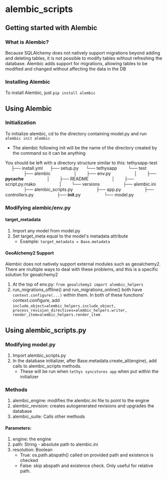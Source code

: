 # alembic_scripts
## Getting started with Alembic
### What is Alembic?
Because SQLAlchemy does not natively support migrations beyond adding and deleting tables, it is not possible to modify tables without refreshing the database. Alembic adds support for migrations, allowing tables to be modified and changed without affecting the data in the DB

### Installing Alembic
To install Alembic, just `pip install alembic`

## Using Alembic
### Initialization
To initialize alembic, cd to the directory containing model.py and run `alembic init alembic`
* The alembic following init will be the name of the directory created by the command so it can be anything

You should be left with a directory structure similar to this:
tethysapp-test
&nbsp;&nbsp;&nbsp;&nbsp;&nbsp;├── install.yml
&nbsp;&nbsp;&nbsp;&nbsp;&nbsp;├── setup.py
&nbsp;&nbsp;&nbsp;&nbsp;&nbsp;└── tethysapp
    &nbsp;&nbsp;&nbsp;&nbsp;&nbsp;└── test
        &nbsp;&nbsp;&nbsp;&nbsp;&nbsp;&nbsp;&nbsp;&nbsp;&nbsp;&nbsp;&nbsp;&nbsp;&nbsp;&nbsp;&nbsp;├── alembic
        &nbsp;&nbsp;&nbsp;&nbsp;&nbsp;&nbsp;&nbsp;&nbsp;&nbsp;&nbsp;&nbsp;&nbsp;&nbsp;&nbsp;&nbsp;│   &nbsp;&nbsp;&nbsp;&nbsp;&nbsp;├── env.py
        &nbsp;&nbsp;&nbsp;&nbsp;&nbsp;&nbsp;&nbsp;&nbsp;&nbsp;&nbsp;&nbsp;&nbsp;&nbsp;&nbsp;&nbsp;│   &nbsp;&nbsp;&nbsp;&nbsp;&nbsp;├── __pycache__
        &nbsp;&nbsp;&nbsp;&nbsp;&nbsp;&nbsp;&nbsp;&nbsp;&nbsp;&nbsp;&nbsp;&nbsp;&nbsp;&nbsp;&nbsp;│   &nbsp;&nbsp;&nbsp;&nbsp;&nbsp;├── README
        &nbsp;&nbsp;&nbsp;&nbsp;&nbsp;&nbsp;&nbsp;&nbsp;&nbsp;&nbsp;&nbsp;&nbsp;&nbsp;&nbsp;&nbsp;│   &nbsp;&nbsp;&nbsp;&nbsp;&nbsp;├── script.py.mako
        &nbsp;&nbsp;&nbsp;&nbsp;&nbsp;&nbsp;&nbsp;&nbsp;&nbsp;&nbsp;&nbsp;&nbsp;&nbsp;&nbsp;&nbsp;│   &nbsp;&nbsp;&nbsp;&nbsp;&nbsp;└── versions
        &nbsp;&nbsp;&nbsp;&nbsp;&nbsp;&nbsp;&nbsp;&nbsp;&nbsp;&nbsp;&nbsp;&nbsp;&nbsp;&nbsp;&nbsp;├── alembic.ini
        &nbsp;&nbsp;&nbsp;&nbsp;&nbsp;&nbsp;&nbsp;&nbsp;&nbsp;&nbsp;&nbsp;&nbsp;&nbsp;&nbsp;&nbsp;├── alembic_scripts.py
        &nbsp;&nbsp;&nbsp;&nbsp;&nbsp;&nbsp;&nbsp;&nbsp;&nbsp;&nbsp;&nbsp;&nbsp;&nbsp;&nbsp;&nbsp;├── app.py
        &nbsp;&nbsp;&nbsp;&nbsp;&nbsp;&nbsp;&nbsp;&nbsp;&nbsp;&nbsp;&nbsp;&nbsp;&nbsp;&nbsp;&nbsp;├── controllers.py
        &nbsp;&nbsp;&nbsp;&nbsp;&nbsp;&nbsp;&nbsp;&nbsp;&nbsp;&nbsp;&nbsp;&nbsp;&nbsp;&nbsp;&nbsp;├── __init__.py
        &nbsp;&nbsp;&nbsp;&nbsp;&nbsp;&nbsp;&nbsp;&nbsp;&nbsp;&nbsp;&nbsp;&nbsp;&nbsp;&nbsp;&nbsp;└── model.py

### Modifying alembic/env.py

#### target_metadata
1. Import any model from model.py
2. Set target_meta equal to the model's metadata attribute
    * Example: `target_metadata = Base.metadata`

#### GeoAlchemy2 Support
Alembic does not natively support external modules such as geoalchemy2. There are multiple ways to deal with these problems, and this is a specific solution for geoalchemy2
1. At the top of env.py: `from geoalchemy2 import alembic_helpers`
2. run_migrations_offline() and run_migrations_online() both have `context.configure(...)` within them. In both of these functions' context.configure, add `include_object=alembic_helpers.include_object, process_revision_directives=alembic_helpers.writer, render_item=alembic_helpers.render_item`

## Using alembic_scripts.py
### Modifying model.py
1. Import alembic_scripts.py
2. In the database initializer, after Base.metadata.create_all(engine), add calls to alembic_scripts methods.
    * These will be run when `tethys syncstores app` when put within the initializer
### Methods
1. alembic_engine: modifies the alembic.ini file to point to the engine
2. alembic_revision: creates autogenerated revisions and upgrades the database
3. alembic_suite: Calls other methods
#### Parameters:
1. engine: the engine
2. path: String - absolute path to alembic.ini
3. resolution: Boolean
    * True: os.path.abspath() called on provided path and existence is checked
    * False: skip abspath and existence check. Only useful for relative path.


